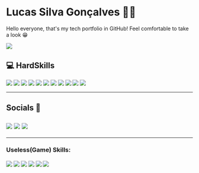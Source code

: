 # Lucas Silva Gonçalves 👩‍💻

Hello everyone, that's my tech portfolio in GitHub! Feel comfortable to take a look 😁

<img src= 'https://github-readme-stats.vercel.app/api/top-langs/?username=LucasSGonza&layout=compact&theme=radical&' align='left'/>
<br>
<div>
    <h2> 💻 HardSkills </h2>
    <img src='https://img.shields.io/badge/JavaScript-F7DF1E?style=for-the-badge&logo=javascript&logoColor=black'>
    <img src='https://img.shields.io/badge/Node.js-43853D?style=for-the-badge&logo=node.js&logoColor=white'>
    <img src='https://img.shields.io/badge/express.js-%23404d59.svg?style=for-the-badge&logo=express&logoColor=%2361DAFB'>
    <img src='https://img.shields.io/badge/HTML5-E34F26?style=for-the-badge&logo=html5&logoColor=white'>
    <img src='https://img.shields.io/badge/CSS3-1572B6?style=for-the-badge&logo=css3&logoColor=white'>
    <img src='https://img.shields.io/badge/Java-ED8B00?style=for-the-badge&logo=openjdk&logoColor=white'>
    <img src='https://img.shields.io/badge/swift-F54A2A?style=for-the-badge&logo=swift&logoColor=white'>
    <img src='https://img.shields.io/badge/PostgreSQL-316192?style=for-the-badge&logo=postgresql&logoColor=white'>
    <img src='https://img.shields.io/badge/MySQL-005C84?style=for-the-badge&logo=mysql&logoColor=white'>
    <img src='https://img.shields.io/badge/GIT-E44C30?style=for-the-badge&logo=git&logoColor=white'>
    <img src='https://img.shields.io/badge/React-61DAFB.svg?style=for-the-badge&logo=React&logoColor=black'>
</div>
    
  <hr>
<div>
  <h2> Socials 📲  
  <br><br>
  <a href="https://www.linkedin.com/in/lucas-silvagoncalves/"><img src='https://img.shields.io/badge/LinkedIn-0077B5?style=for-the-badge&logo=linkedin&logoColor=white'></a>
  <a href="https://twitter.com/lucas_gonzalito"><img src='https://img.shields.io/badge/Twitter-1DA1F2?style=for-the-badge&logo=twitter&logoColor=white'></a>
  <a href="https://open.spotify.com/user/22d576gpwqixlmnqr7errixui?si=36538b43d1f54903"><img src='https://img.shields.io/badge/Spotify-1ED760?&style=for-the-badge&logo=spotify&logoColor=white'></a>
</div>
   
  <hr>

<div>
  <h3> Useless(Game) Skills:
  <br><br>
  <img src='https://img.shields.io/badge/Riot_Games-D32936?style=for-the-badge&logo=riot-games&logoColor=white'>
  <img src='https://img.shields.io/badge/Steam-000000?style=for-the-badge&logo=steam&logoColor=white'>
  <img src='https://img.shields.io/badge/Counter_Strike-000000?style=for-the-badge&logo=counter-strike&logoColor=white'>
  <img src='https://img.shields.io/badge/PlayStation-003791?style=for-the-badge&logo=playstation&logoColor=white'>
  <img src='https://img.shields.io/badge/FIFA-B7312F?style=for-the-badge&logo=fifa&logoColor=white'>
  <img src='https://img.shields.io/badge/Battle.net-000?style=for-the-badge&logo=battle.net&logoColor=148EFF'>
</div>
